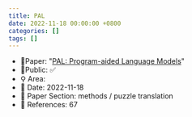 ```yaml
---
title: PAL
date: 2022-11-18 00:00:00 +0800
categories: []
tags: []
---
```


- 📙Paper: "[PAL: Program-aided Language Models](https://www.semanticscholar.org/paper/PAL%3A-Program-aided-Language-Models-Gao-Madaan/6c1e1cc1e0e1f8fd026fe517607b2d4535565fa7)"
- 🔑Public: ✅
- ⚲ Area: 
- 📅 Date: 2022-11-18
- 🔎 Paper Section: methods / puzzle translation
- 📝 References: 67

